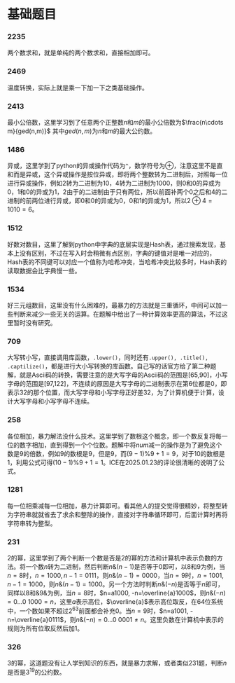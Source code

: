 # 基础题目
### 2235
两个数求和，就是单纯的两个数求和，直接相加即可。

### 2469
温度转换，实际上就是乘一下加一下之类基础操作。

### 2413
最小公倍数，这里学习到了任意两个正整数$n$和$m$的最小公倍数为$\frac{n\cdots m}{ged(n,m)}$
其中$ged(n,m)$为$n$和$m$的最大公约数。

### 1486
异或，这里学到了python的异或操作代码为`^`，数学符号为$\oplus$，注意这里不是直和而是异或，这个异或操作是按位异或，即将两个整数转为二进制后，对照每一位进行异或操作，例如$2$转为二进制为$10$，$4$转为二进制为$1000$，则$0$和$0$的异或为$0$，$1$和$0$的异或为$1$，$2$由于的二进制由于只有两位，所以前面补两个$0$之后和$4$的二进制的前两位进行异或，即$0$和$0$的异或为$0$，$0$和$1$的异或为$1$，所以$2\oplus 4=1010=6$。

### 1512
好数对数目，这里了解到python中字典的底层实现是Hash表，通过搜索发现，基本上没有区别，不过在写入时会稍微有点区别，字典的键值对是唯一对应的，Hash表的不同键可以对应一个值称为哈希冲突，当哈希冲突比较多时，Hash表的读取数据会比字典慢一些。

### 1534
好三元组数目，这里没有什么困难的，最暴力的方法就是三重循环，中间可以加一些判断来减少一些无关的运算。在题解中给出了一种计算效率更高的算法，不过这里暂时没有研究。

### 709
大写转小写，直接调用库函数，`.lower()`，同时还有`.upper(), .title(), .captilize()`，都是进行大小写转换的库函数。自己写的话官方给了第二种题解，就是Ascii码的转换，需要注意的是大写字母的Ascii码的范围是[65,90]，小写字母的范围是[97,122]，不连续的原因是大写字母的二进制表示在第6位都是0，即表示32的那个位置，而大写字母和小写字母正好差32，为了计算机便于计算，设计大写字母和小写字母不连续。

### 258
各位相加，暴力解法没什么技术。这里学到了数根这个概念，即一个数反复将每一位的数字相加，直到得到一个个位数。题解中将$num$减一的操作是为了避免这个数是$9$的倍数，例如$9$的数根是$9$，但是$9%9=0$，而$(9-1)\%9+1=9$，对于$10$的数根是$1$，利用公式可得$(10-1)\%9+1=1$。ICE在2025.01.23的评论很清晰的说明了公式。

### 1281
每一位相乘减每一位相加，暴力计算即可。看其他人的提交觉得很精妙，将整型转为字符串就就省去了求余和整除的操作，直接对字符串循环即可，后面计算时再将字符串转为整型。

### 231
2的幂，这里学到了两个判断一个数是否是2的幂的方法和计算机中表示负数的方法。将一个数$n$转为二进制，然后判断$n \& (n-1)$是否等于$0$即可，以$8$和$9$为例，当$n=8$时，$n=1000, n-1=0111$，则$n\& (n-1)=0000$，当$n=9$时，$n=1001, n-1=1000$，则$n\& (n-1)=1000$。另一个方法时判断$n\&(-n)$是否等于$n$即可，同样以$8$和&9&为例，当$n=8$时，$n=a1000, -n=\overline{a}1000$，则$n\& (-n)=0...0\ 1000=n$，这里$a$表示高位，$\overline{a}$表示高位取反，在64位系统中，一个数如果不超过$2^{63}$前面都会补充$0$。当$n=9$时，$n=a1001, -n=\overline{a}0111$，则$n\& (-n)=0...0\ 0001\neq n$。这里负数在计算机中表示的规则为所有位取反然后加$1$。

### 326
3的幂，这道题没有让人学到知识的东西，就是暴力求解，或者类似231题，判断$n$是否是$3^19$的公约数。
